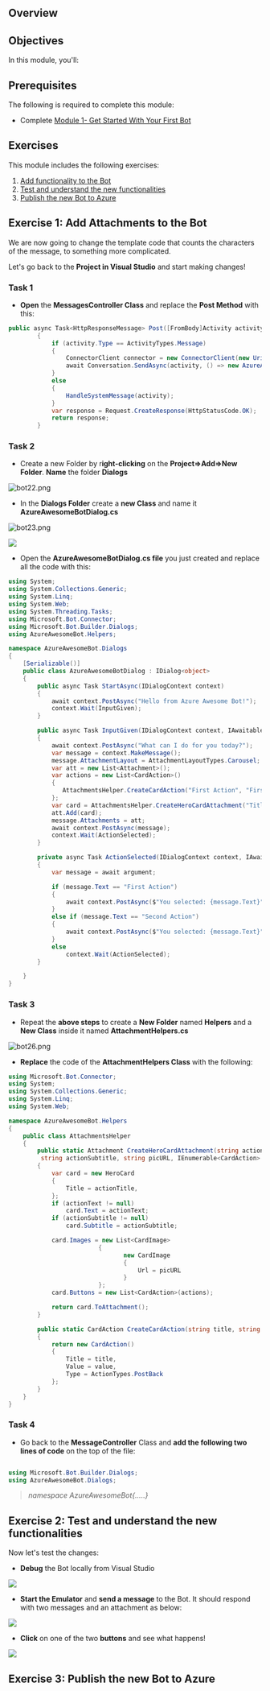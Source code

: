 ## Overview

## Objectives
In this module, you'll:


## Prerequisites
The following is required to complete this module:
- Complete [Module 1- Get Started With Your First Bot](https://github.com/sophiehn/MyBots/tree/master/1.%20Get%20Started%20With%20Your%20First%20Bot)


## Exercises
This module includes the following exercises:

1. [Add functionality to the Bot](https://github.com/sophiehn/MyBots/tree/master/2.%20AzureAwesomeBot#exercise-1-add-attachments-to-the-bot)
1. [Test and understand the new functionalities](https://github.com/sophiehn/MyBots/tree/master/2.%20AzureAwesomeBot#exercise-2-test-and-understand-the-new-functionalities)
1. [Publish the new Bot to Azure](https://github.com/sophiehn/MyBots/tree/master/2.%20AzureAwesomeBot#exercise-3-publish-the-new-bot-to-azure)


## Exercise 1: Add Attachments to the Bot

We are now going to change the template code that counts the characters of the message, to something more complicated.


Let's go back to the **Project in Visual Studio** and start making changes!


### Task 1
- **Open** the **MessagesController Class** and replace the **Post Method** with this:


```csharp
public async Task<HttpResponseMessage> Post([FromBody]Activity activity)
        {
            if (activity.Type == ActivityTypes.Message)
            {
                ConnectorClient connector = new ConnectorClient(new Uri(activity.ServiceUrl));
                await Conversation.SendAsync(activity, () => new AzureAwesomeBotDialog());
            }
            else
            {
                HandleSystemMessage(activity);
            }
            var response = Request.CreateResponse(HttpStatusCode.OK);
            return response;
        }
```

### Task 2
- Create a new Folder by r**ight-clicking** on the **Project=>Add=>New Folder**. **Name** the folder **Dialogs**


![bot22.png](http://i292.photobucket.com/albums/mm38/iCe-quEen99/bot22.png)


- In the **Dialogs Folder** create a **new Class** and name it **AzureAwesomeBotDialog.cs**

![bot23.png](http://i292.photobucket.com/albums/mm38/iCe-quEen99/bot23.png)

![](http://i292.photobucket.com/albums/mm38/iCe-quEen99/bot24.png)


- Open the **AzureAwesomeBotDialog.cs file** you just created and replace all the code with this:


```csharp
using System;
using System.Collections.Generic;
using System.Linq;
using System.Web;
using System.Threading.Tasks;
using Microsoft.Bot.Connector;
using Microsoft.Bot.Builder.Dialogs;
using AzureAwesomeBot.Helpers;

namespace AzureAwesomeBot.Dialogs
{
    [Serializable()]
    public class AzureAwesomeBotDialog : IDialog<object>
    {
        public async Task StartAsync(IDialogContext context)
        {
            await context.PostAsync("Hello from Azure Awesome Bot!");
            context.Wait(InputGiven);
        }

        public async Task InputGiven(IDialogContext context, IAwaitable<IMessageActivity> argument)
        {
            await context.PostAsync("What can I do for you today?");
            var message = context.MakeMessage();
            message.AttachmentLayout = AttachmentLayoutTypes.Carousel;
            var att = new List<Attachment>();
            var actions = new List<CardAction>()
            {
               AttachmentsHelper.CreateCardAction("First Action", "First Action"),AttachmentsHelper.CreateCardAction("Second Action","Second Action")
            };
            var card = AttachmentsHelper.CreateHeroCardAttachment("Title", "Text", "Subtitle", "http://i292.photobucket.com/albums/mm38/iCe-quEen99/athens.jpg", actions);
            att.Add(card);
            message.Attachments = att;
            await context.PostAsync(message);
            context.Wait(ActionSelected);
        }

        private async Task ActionSelected(IDialogContext context, IAwaitable<IMessageActivity> argument)
        {
            var message = await argument;

            if (message.Text == "First Action")
            {
                await context.PostAsync($"You selected: {message.Text}");
            }
            else if (message.Text == "Second Action")
            {
                await context.PostAsync($"You selected: {message.Text}");
            }
            else
                context.Wait(ActionSelected);
        }

    }
}
```

### Task 3
- Repeat the **above steps** to create a **New Folder** named **Helpers** and a **New Class** inside it named **AttachmentHelpers.cs**

![bot26.png](http://i292.photobucket.com/albums/mm38/iCe-quEen99/bot26.png)


- **Replace** the code of the **AttachmentHelpers Class** with the following:


```csharp
using Microsoft.Bot.Connector;
using System;
using System.Collections.Generic;
using System.Linq;
using System.Web;

namespace AzureAwesomeBot.Helpers
{
    public class AttachmentsHelper
    {
        public static Attachment CreateHeroCardAttachment(string actionTitle, string actionText,
         string actionSubtitle, string picURL, IEnumerable<CardAction> actions)
        {
            var card = new HeroCard
            {
                Title = actionTitle,
            };
            if (actionText != null)
                card.Text = actionText;
            if (actionSubtitle != null)
                card.Subtitle = actionSubtitle;

            card.Images = new List<CardImage>
                         {
                                new CardImage
                                {
                                    Url = picURL
                                }
                         };
            card.Buttons = new List<CardAction>(actions);

            return card.ToAttachment();
        }

        public static CardAction CreateCardAction(string title, string value)
        {
            return new CardAction()
            {
                Title = title,
                Value = value,
                Type = ActionTypes.PostBack
            };
        }
    }
}
```

### Task 4
- Go back to the **MessageController** Class and **add the following two lines of code** on the top of the file:


```csharp

using Microsoft.Bot.Builder.Dialogs;
using AzureAwesomeBot.Dialogs;
```
> *namespace AzureAwesomeBot{.....}*



## Exercise 2: Test and understand the new functionalities
Now let's test the changes:

- **Debug** the Bot locally from Visual Studio

![](http://i292.photobucket.com/albums/mm38/iCe-quEen99/bot30.png)

- **Start the Emulator** and **send a message** to the Bot. It should respond with two messages and an attachment as below:


![](http://i292.photobucket.com/albums/mm38/iCe-quEen99/bot28.png)

- **Click** on one of the two **buttons** and see what happens!


![](http://i292.photobucket.com/albums/mm38/iCe-quEen99/bot29.png)


## Exercise 3: Publish the new Bot to Azure




